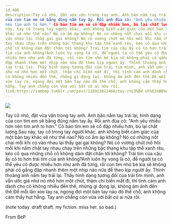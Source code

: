 ```yaml
---
id:406
description:Tay cô nhỏ, đặt vừa vặn trong tay anh. Anh bảo nắm tay trái lại, hình dạng
của con tim em sẽ bằng đúng nắm tay ấy. Rồi anh đùa cô: "Anh yêu nhiều hơn
nên tim anh to hơn." Cô bảo tim em sẽ cố đập nhiều hơn, bù lại chất lượng.Sau
này, tay cô trong tay người khác, anh không biết cảm giác của một bàn tay
khác sẽ như thế nào? Nó có ấm áp không? Nó có những nốt chai mỗi khi cọ
vào nhau lại thấy gai gai không? Nó có vương chút mồ hôi mỗi khi nắm chặt
tay nhau chạy trên những bậc thang khu tập thể xanh rêu, kéo cô qua những
chỗ cô không dám đặt chân tới không? Trái tim của cậu ấy có to hơn trái
tim của anh không?Anh luôn hy vọng là có, để người ta có thể yêu cô được
nhiều hơn như anh đã từng, rồi con tim nhỏ bé kia sẽ không phải cố gắng
đập nhanh thêm một nhịp nào nữa để theo kịp người ấy. Thỉnh thoảng anh nắm
tay trái lại. Thấy hình dạng tương đối của trái tim mình, anh vẫn ước giá
như nó nhỏ hơn một chút, thậm chí biến mất đi, thì tình cảm anh dành cho
cô không nhiều đến thế, những gì đọng lại, không ám ảnh đến thế.Để mỗi lần
xòe tay ra, ngóng đợi một bàn tay nào đó thế chỗ, anh không cảm thấy hụt
hẫng. Tay anh chẳng còn vừa với bất cứ ai nữa rồi.
link:https://iambep.tumblr.com/post/116922613466/tay-c%C3%B4-nh%E1%BB%8F-%C4%91%E1%BA%B7t-v%E1%BB%ABa-v%E1%BA%B7n-trong-tay-anh-anh-b%E1%BA%A3o-n%E1%BA%AFm
---
```


![](https://64.media.tumblr.com/761f6ce2c524a03e325e18ac78c0e101/tumblr_nn47wjvvCT1u3a9rjo1_500.jpg)

Tay cô nhỏ, đặt vừa vặn trong tay anh. Anh bảo nắm tay trái lại, hình dạng
của con tim em sẽ bằng đúng nắm tay ấy. Rồi anh đùa cô: "Anh yêu nhiều hơn
nên tim anh to hơn." Cô bảo tim em sẽ cố đập nhiều hơn, bù lại chất lượng.Sau
này, tay cô trong tay người khác, anh không biết cảm giác của một bàn tay
khác sẽ như thế nào? Nó có ấm áp không? Nó có những nốt chai mỗi khi cọ
vào nhau lại thấy gai gai không? Nó có vương chút mồ hôi mỗi khi nắm chặt
tay nhau chạy trên những bậc thang khu tập thể xanh rêu, kéo cô qua những
chỗ cô không dám đặt chân tới không? Trái tim của cậu ấy có to hơn trái
tim của anh không?Anh luôn hy vọng là có, để người ta có thể yêu cô được
nhiều hơn như anh đã từng, rồi con tim nhỏ bé kia sẽ không phải cố gắng
đập nhanh thêm một nhịp nào nữa để theo kịp người ấy. Thỉnh thoảng anh nắm
tay trái lại. Thấy hình dạng tương đối của trái tim mình, anh vẫn ước giá
như nó nhỏ hơn một chút, thậm chí biến mất đi, thì tình cảm anh dành cho
cô không nhiều đến thế, những gì đọng lại, không ám ảnh đến thế.Để mỗi lần
xòe tay ra, ngóng đợi một bàn tay nào đó thế chỗ, anh không cảm thấy hụt
hẫng. Tay anh chẳng còn vừa với bất cứ ai nữa rồi.

(note today. draft draft. my fiction. miss her. so bad.)

From BeP